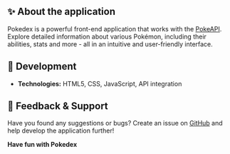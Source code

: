 ## ✨ About the application
Pokedex is a powerful front-end application that works with the [PokeAPI](https://pokeapi.co). Explore detailed information about various Pokémon, including their abilities, stats and more - all in an intuitive and user-friendly interface.

## 🔧 Development
- **Technologies:** HTML5, CSS, JavaScript, API integration

## 💬 Feedback & Support
Have you found any suggestions or bugs? Create an issue on [GitHub](https://github.com/SnowCoder404/Pokedex/issues) and help develop the application further!

**Have fun with Pokedex**
